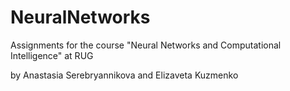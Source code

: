 # NeuralNetworks
Assignments for the course "Neural Networks and Computational Intelligence" at RUG

by Anastasia Serebryannikova and Elizaveta Kuzmenko

